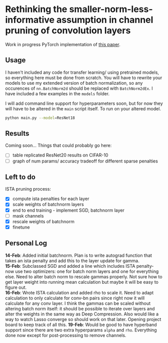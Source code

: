 # Rethinking the smaller-norm-less-informative assumption in channel pruning of convolution layers
Work in progress PyTorch implementation of [this paper](https://arxiv.org/abs/1802.00124).  

## Usage
I haven't included any code for transfer learning/ using pretrained models, so everything here must be done from scratch. You will have to rewrite your models to use my extended version of batch normalization, so any occurences of `nn.BatchNorm2d` should be replaced with `BatchNorm2dEx`. I have included a few examples in the `models` folder. 

I will add command line support for hyperparameters soon, but for now they will have to be altered in the `main` script itself. To run on your altered model.

```bash
python main.py --model=ResNet18 
```

## Results
Coming soon...
Things that could probably go here:
- [ ] table replicated ResNet20 results on CIFAR-10 
- [ ] graph of num params/ accuracy tradeoff for different sparse penalties

## Left to do 
ISTA pruning process:
- [x] compute ista penalties for each layer
- [x] scale weights of batchnorm layers
- [x] end to end training - implement SGD, batchnorm layer
- [ ] mask channels
- [x] rescale weights of batchnorm
- [x] finetune

## Personal Log
**14-Feb**: Added initial batchnorm. Plan is to write autograd function that takes an ista penalty and add this to the layer update for gamma.  
**15-Feb**: Subclassed SGD and added a line which includes ISTA penalty- now use two optimizers: one for batch norm layers and one for everything else. Need to alter batch norm to rescale gammas properly. Not sure how to get layer weight into running mean calculation but maybe it will be easy to figure out.  
**16-Feb**: Wrote ISTA calculation and added rho to scale it. Need to adapt calculation to only calculate for conv-bn pairs since right now it will calculate for any conv layer. I think the gammas can be scaled without altering batch norm itself: it should be possible to iterate over layers and alter the weights in the same way as Deep Compression. Also would like a way to watch Lasso converge so should work on that later. Opening project board to keep track of all this.
**19-Feb**: Would be good to have hyperband support since there are two extra hyperparams `alpha` and `rho`. Everything done now except for post-processing to remove channels. 
